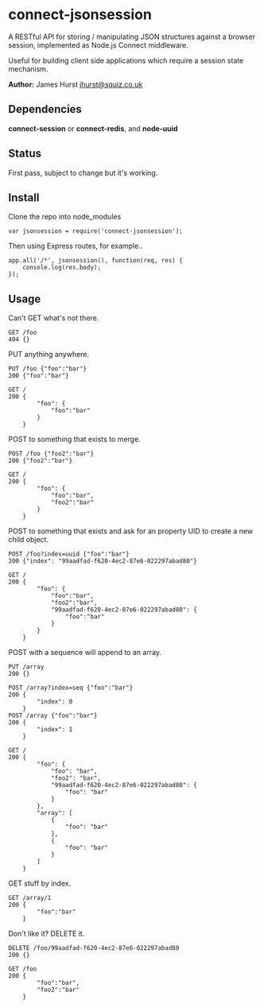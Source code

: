 # connect-jsonsession

A RESTful API for storing / manipulating JSON structures against a browser session, implemented as Node.js Connect middleware.

Useful for building client side applications which require a session state mechanism.

**Author:** James Hurst <jhurst@squiz.co.uk>

## Dependencies

**connect-session** or **connect-redis**, and **node-uuid**

## Status

First pass, subject to change but it's working.


## Install

Clone the repo into node_modules

	var jsonsession = require('connect-jsonsession');

Then using Express routes, for example..

	app.all('/*', jsonsession(), function(req, res) { 
	    console.log(res.body);
	});


## Usage

Can't GET what's not there.

	GET /foo
	404 {}


PUT anything anywhere.

	PUT /foo {"foo":"bar"}
	200 {"foo":"bar"}
	
	GET /
	200 {
	        "foo": {
	            "foo":"bar"
	        }
	    }


POST to something that exists to merge.

	POST /foo {"foo2":"bar"}
	200 {"foo2":"bar"}

	GET /
	200 {
	        "foo": {
	            "foo":"bar",
	            "foo2":"bar"
	        }
	    }


POST to something that exists and ask for an property UID to create a new child object.

	POST /foo?index=uuid {"foo":"bar"}
	200 {"index": "99aadfad-f620-4ec2-87e6-022297abad80"}

	GET /
	200 {
	        "foo": {
	            "foo":"bar",
	            "foo2":"bar",
	            "99aadfad-f620-4ec2-87e6-022297abad80": {
					"foo":"bar"
				}
	        }
	    }
    
    

POST with a sequence will append to an array.

	PUT /array
	200 {}
	
	POST /array?index=seq {"foo":"bar"}
	200 {
	        "index": 0
	    }
	POST /array {"foo":"bar"}
	200 {
	        "index": 1
	    }
		
	GET /
	200 {
	        "foo": {
	            "foo": "bar",
	            "foo2": "bar",
	            "99aadfad-f620-4ec2-87e6-022297abad80": {
	                "foo": "bar"
	            }
	        },
	        "array": [
	            {
	                "foo": "bar"
	            },
	            {
	                "foo": "bar"
	            }
	        ]
	    }

GET stuff by index.

	GET /array/1
	200 {
	        "foo":"bar"
	    }


Don't like it? DELETE it.

	DELETE /foo/99aadfad-f620-4ec2-87e6-022297abad80
	200 {}
	
	GET /foo
	200 {
	        "foo":"bar",
	        "foo2":"bar"
	    }










